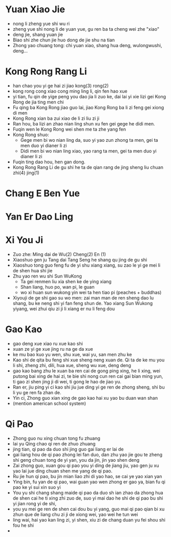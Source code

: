 # Yuan Xiao Jie
- nong li zheng yue shi wu ri
- zheng yue shi nong li de yuan yue, gu ren ba ta cheng wei zhe "xiao"
- deng jie, shang yuan jie
- Biao shi zhe chun jie huo dong de jie shu na tian
- Zhong yao chuang tong: chi yuan xiao, shang hua deng, wulongwushi, deng...

# Kong Rong Rang Li
- han chao you yi ge hai zi jiao kong(3) rong(2)
- kong rong cong xiao cong ming ling li, qin fen hao xue
- yi tian, fu qin de yige peng you dao jia li zuo ke, dai lai yi xie lizi gei Kong Rong de jia ting men chi
- Fu qing ba Kong Rong jiao guo lai, jiao Kong Rong ba li zi feng gei xiong di men
- Kong Rong xian ba zui xiao de li zi liu zi ji
- Ran hou, ba lizi an zhao nian ling shun xu fen gei gege he didi men.
- Fuqin wen le Kong Rong wei shen me ta zhe yang fen
- Kong Rong shuo:
	- Gege men bi wo nian ling da, suo yi yao zun zhong ta men, gei ta men duo yi dianer li zi
	- Didi men bi wo nian ling xiao, yao rang ta men, gei ta men duo yi dianer li zi
- Fuqin ting dao hou, hen gan dong.
- Kong Rong Rang Li de gu shi he ta de qian rang de jing sheng liu chuan zhi(4) jing(1)

# Chang E Ben Yue


# Yan Er Dao Ling

# Xi You Ji
- Zuo zhe: Ming dai de Wu(2) Cheng(2) En (1)
- Xiaoshuo gen ju Tang dai Tang Seng he shang qu jing de gu shi
- Xiaoshuo tong guo feng fu de yi shu xiang xiang, su zao le yi ge mei li de shen hua shi jie
- Zhu yao ren wu shi Sun WuKong
	- Ta gei renmen liu xia shen ke de ying xiang
	- Shan liang, huo po, wan pi, le guan
	- wo xi huan sun wukong yin wei ta hen tiao pi (peaches + buddhas)
- Xiyouji de ge shi gao su wo men: zai man man de ren sheng dao lu shang, bu ke neng shi yi fan feng shun de. Yao xiang Sun Wukong yiyang, wei zhui qiu zi ji li xiang er nu li feng dou

# Gao Kao
- gao deng xue xiao ru xue kao shi
- xuan ze yi ge xue jing ru na ge da xue
- ke mu bao kuo yu wen, shu xue, wai yu, san men zhu ke
- Kao shi de qita bu feng shi xue sheng neng xuan de. Qi ta de ke mu you li shi, zheng zhi, dili, hua xue, sheng wu xue, deng deng
- gao kao bang zhu le xuan ba ren cai de gong ping xing, he li xing, wei putong bai xing de hai zi, te bie shi nong cun ren cai gai bian ming yun, ti gao zi shen jing ji di wei, ti gong le hao de jiao yu.
- Ran er, jiu ping yi ci kao shi jiu jue ding yi ge ren de zhong sheng, shi bu li yu ge ren fa zhan de.
- Yin ci, Zhong guo xian xing de gao kao hai xu yao bu duan wan shan
- (mention american school system)

# Qi Pao
- Zhong guo nu xing chuan tong fu zhuang
- lai yu Qing chao qi ren de zhuo zhuang
- jing tian, qi pao da duo shi jing guo gai liang er lai de
- gai liang hou de qi pao zhong lei fan duo, dan zhu yao jie gou te zheng shi geng chuan tong de yi yan, you da jin, jin yao shen deng
- Zai zhong guo, xuan gou qi pao you yi ding de jiang jiu, yao gen ju xu yao lai jue ding chuan shen me yang de qi pao.
- Ru jie hun qi pao, bu jin mian liao zhi di yao hao, se cai ye yao xian yan
- Ying bin, fu yan de qi pao, wai guan yao wen  zhong er gao ya, bian fu qi pao ke yi sui xin suo yi
- You yu shi chang shang maide qi pao da duo sh ian zhao da zhong hua de shen cai he ti xing zhi zuo de, suo yi mai dao he shi de qi pao bu shi yi jian rong yi de shi,
- you yu mei ge ren de shen cai dou bu yi yang, guo mai qi pao qian bi xu zhun que de liang chu zi ji de xiong wei, yao wei he tun wei
- ling wai, hai yao kan ling zi, yi shen, xiu zi de chang duan yu fei shou shi fou he shi
- 
